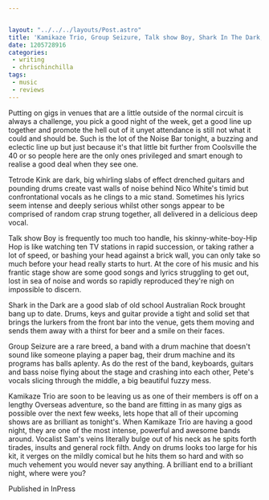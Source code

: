 ```yaml
---


layout: "../../../layouts/Post.astro"
title: 'Kamikaze Trio, Group Seizure, Talk show Boy, Shark In The Dark, Tetrode Kink - The Noise Bar'
date: 1205728916
categories:
 - writing
 - chrischinchilla
tags: 
 - music 
 - reviews
---
```


Putting on gigs in venues that are a little outside of the normal circuit is always a challenge, you pick a good night of the week, get a good line up together and promote the hell out of it unyet attendance is still not what it could and should be. Such is the lot of the Noise Bar tonight, a buzzing and eclectic line up but just because it's that little bit further from Coolsville the 40 or so people here are the only ones privileged and smart enough to realise a good deal when they see one.

Tetrode Kink are dark, big whirling slabs of effect drenched guitars and pounding drums create vast walls of noise behind Nico White's timid but confrontational vocals as he clings to a mic stand. Sometimes his lyrics seem intense and deeply serious whilst other songs appear to be comprised of random crap strung together, all delivered in a delicious deep vocal.

Talk show Boy is frequently too much too handle, his skinny-white-boy-Hip Hop is like watching ten TV stations in rapid succession, or taking rather a lot of speed, or bashing your head against a brick wall, you can only take so much before your head really starts to hurt. At the core of his music and his frantic stage show are some good songs and lyrics struggling to get out, lost in sea of noise and words so rapidly reproduced they're nigh on impossible to discern.

Shark in the Dark are a good slab of old school Australian Rock brought bang up to date. Drums, keys and guitar provide a tight and solid set that brings the lurkers from the front bar into the venue, gets them moving and sends them away with a thirst for beer and a smile on their faces.

Group Seizure are a rare breed, a band with a drum machine that doesn't sound like someone playing a paper bag, their drum machine and its programs has balls aplenty. As do the rest of the band, keyboards, guitars and bass noise flying about the stage and crashing into each other, Pete's vocals slicing through the middle, a big beautiful fuzzy mess.

Kamikaze Trio are soon to be leaving us as one of their members is off on a lengthy Overseas adventure, so the band are fitting in as many gigs as possible over the next few weeks, lets hope that all of their upcoming shows are as brilliant as tonight's. When Kamikaze Trio are having a good night, they are one of the most intense, powerful and awesome bands around. Vocalist Sam's veins literally bulge out of his neck as he spits forth tirades, insults and general rock filth. Andy on drums looks too large for his kit, it verges on the mildly comical but he hits them so hard and with so much vehement you would never say anything. A brilliant end to a brilliant night, where were you?

Published in InPress
